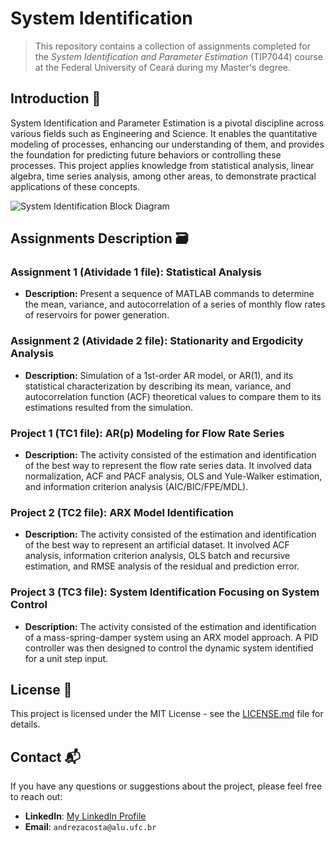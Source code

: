 # System Identification

> This repository contains a collection of assignments completed for the *System Identification and Parameter Estimation* (TIP7044) course at the Federal University of Ceará during my Master's degree. 

## Introduction 📖

System Identification and Parameter Estimation is a pivotal discipline across various fields such as Engineering and Science. It enables the quantitative modeling of processes, enhancing our understanding of them, and provides the foundation for predicting future behaviors or controlling these processes. This project applies knowledge from statistical analysis, linear algebra, time series analysis, among other areas, to demonstrate practical applications of these concepts.

![System Identification Block Diagram](https://www.researchgate.net/profile/Tarek-Tutunji/publication/261046036/figure/fig1/AS:296806081679360@1447775492128/System-Identification-Block-Diagram.png)

## Assignments Description 🗃️

### Assignment 1 (Atividade 1 file): Statistical Analysis 
- **Description:** Present a sequence of MATLAB commands to determine the mean, variance, and autocorrelation of a series of monthly flow rates of reservoirs for power generation.

### Assignment 2 (Atividade 2 file): Stationarity and Ergodicity Analysis 
- **Description:** Simulation of a 1st-order AR model, or AR(1), and its statistical characterization by describing its mean, variance, and autocorrelation function (ACF) theoretical values to compare them to its estimations resulted from the simulation.

### Project 1 (TC1 file): AR(p) Modeling for Flow Rate Series 
- **Description:** The activity consisted of the estimation and identification of the best way to represent the flow rate series data. It involved data normalization, ACF and PACF analysis, OLS and Yule-Walker estimation, and information criterion analysis (AIC/BIC/FPE/MDL).

### Project 2 (TC2 file): ARX Model Identification 
- **Description:** The activity consisted of the estimation and identification of the best way to represent an artificial dataset. It involved ACF analysis, information criterion analysis, OLS batch and recursive estimation, and RMSE analysis of the residual and prediction error.

### Project 3 (TC3 file): System Identification Focusing on System Control 
- **Description:** The activity consisted of the estimation and identification of a mass-spring-damper system using an ARX model approach. A PID controller was then designed to control the dynamic system identified for a unit step input.

## License 📄

This project is licensed under the MIT License - see the [LICENSE.md](LICENSE.md) file for details.

## Contact 📬

If you have any questions or suggestions about the project, please feel free to reach out:

- **LinkedIn**: [My LinkedIn Profile]([https://www.linkedin.com/in/your-profile/](https://www.linkedin.com/in/andreza-nascimento-ce/))
- **Email**: `andrezacosta@alu.ufc.br`
